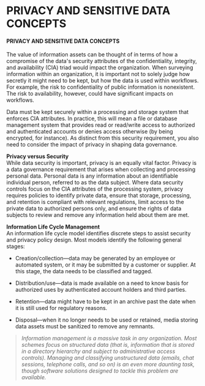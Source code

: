 # PRIVACY AND SENSITIVE DATA CONCEPTS

#### PRIVACY AND SENSITIVE DATA CONCEPTS

The value of information assets can be thought of in terms of how a compromise of the data's security attributes of the confidentiality, integrity, and availability (CIA) triad would impact the organization. When surveying information within an organization, it is important not to solely judge how secretly it might need to be kept, but how the data is used within workflows. For example, the risk to confidentiality of public information is nonexistent. The risk to availability, however, could have significant impacts on workflows.

Data must be kept securely within a processing and storage system that enforces CIA attributes. In practice, this will mean a file or database management system that provides read or read/write access to authorized and authenticated accounts or denies access otherwise (by being encrypted, for instance). As distinct from this security requirement, you also need to consider the impact of privacy in shaping data governance.

**Privacy versus Security**  
While data security is important, privacy is an equally vital factor. Privacy is a data governance requirement that arises when collecting and processing personal data. Personal data is any information about an identifiable individual person, referred to as the data subject. Where data security controls focus on the CIA attributes of the processing system, privacy requires policies to identify private data, ensure that storage, processing, and retention is compliant with relevant regulations, limit access to the private data to authorized persons only, and ensure the rights of data subjects to review and remove any information held about them are met.

**Information Life Cycle Management**  
An information life cycle model identifies discrete steps to assist security and privacy policy design. Most models identify the following general stages:

-   Creation/collection—data may be generated by an employee or automated system, or it may be submitted by a customer or supplier. At this stage, the data needs to be classified and tagged.
  
-   Distribution/use—data is made available on a need to know basis for authorized uses by authenticated account holders and third parties.
  
-   Retention—data might have to be kept in an archive past the date when it is still used for regulatory reasons.
  
-   Disposal—when it no longer needs to be used or retained, media storing data assets must be sanitized to remove any remnants.
  

> _Information management is a massive task in any organization. Most schemes focus on structured data (that is, information that is stored in a directory hierarchy and subject to administrative access controls). Managing and classifying unstructured data (emails, chat sessions, telephone calls, and so on) is an even more daunting task, though software solutions designed to tackle this problem are available._
